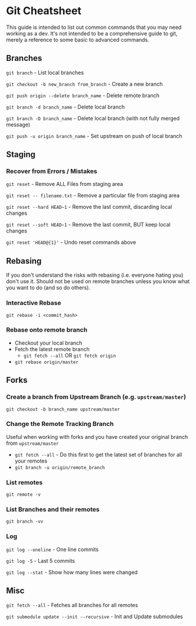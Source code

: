 # Git Cheatsheet

This guide is intended to list out common commands that you may need working as a dev. It's not intended to be a comprehensive guide to git, merely a reference to some basic to advanced commands. 

## Branches

`git branch` - List local branches

`git checkout -b new_branch from_branch` - Create a new branch

`git push origin --delete branch_name` - Delete remote branch

`git branch -d branch_name` - Delete local branch

`git branch -D branch_name` - Delete local branch (with not fully merged message)

`git push -u origin branch_name` - Set upstream on push of local branch

## Staging

### Recover from Errors / Mistakes

`git reset` -  Remove ALL Files from staging area

`git reset -- filename.txt` - Remove a particular file from staging area

`git reset --hard HEAD~1` - Remove the last commit, discarding local changes

`git reset --soft HEAD~1` - Remove the last commit, BUT keep local changes

`git reset 'HEAD@{1}'` - Undo reset commands above

## Rebasing
If you don't understand the risks with rebasing (i.e. everyone hating you) don't use it. Should not be used on remote branches unless you know what you want to do (and so do others). 

### Interactive Rebase
`git rebase -i <commit_hash>`

### Rebase onto remote branch
- Checkout your local branch
- Fetch the latest remote branch
  - `git fetch --all` OR `git fetch origin`
- `git rebase origin/master`

## Forks

### Create a branch from Upstream Branch (e.g. `upstream/master`)
`git checkout -b branch_name upstream/master`

### Change the Remote Tracking Branch
Useful when working with forks and you have created your original branch from `upstream/master`

- `git fetch --all` - Do this first to get the latest set of branches for all your remotes
- `git branch -u origin/remote_branch`

### List remotes
`git remote -v`

### List Branches and their remotes
`git branch -vv`

### Log

`git log --oneline` - One line commits

`git log -5` - Last 5 commits

`git log --stat` - Show how many lines were changed

## Misc
`git fetch --all` - Fetches all branches for all remotes

`git submodule update --init --recursive` - Init and Update submodules 


